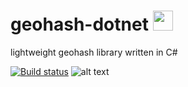 # geohash-dotnet <img src="https://github.com/postlagerkarte/geohash-dotnet/raw/master/icon.png" width="32" height="32" />
lightweight geohash library written in C# 


[![Build status](https://ci.appveyor.com/api/projects/status/pidjjvq7oeb2ai34?svg=true)](https://ci.appveyor.com/project/Postlagerkarte/geohash-dotnet)
![alt text][logo]

[logo]: https://img.shields.io/nuget/v/geohash-dotnet.svg

